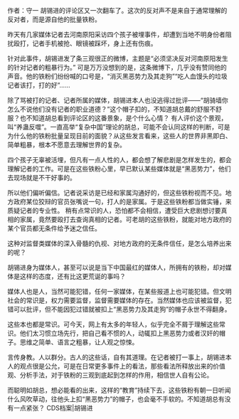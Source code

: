 作者：守一 胡锡进的评论区又一次翻车了。这次的反对声不是来自于通常理解的反对者，而是源自他的批量铁粉。

昨天有几家媒体记者去河南原阳采访四个孩子被埋事件，却遭到当地不明身份者阻扰殴打，记者手机被抢、眼镜被踩坏，身上还有伤痕。

针对此事件，胡锡进发了条三观很正的微博，主题是“必须坚决反对河南原阳发生的针对记者的粗暴行为。” 可是万万没想到的是，这条微博下，几乎没有赞同他的声音。他的铁粉们纷纷喊的口号是，“消灭黑恶势力及其走狗”“吃人血馒头的垃圾记者该打，打的好”……

除了骂被打的记者、记者所属的媒体，胡锡进本人也没逃得过批评——“胡骑墙你怎么不说他们没有记者的职业道德？”这个帽子扣的，不知道胡总戴的舒服不舒服？也不知道胡总看到评论区的这番景象，是个什么心情？ 有人评价这个景观，叫“养蛊反噬”。一直高举“复杂中国”理论的胡总，可能不会认同这样的判断，可是为什么他的铁粉批量呈现目前的面貌？从这些发言看来，这些人的世界非黑即白、简单粗暴，根本不愿意去理解世界的复杂。

四个孩子无辜被活埋，但凡有一点人性的人，都会想了解悲剧是怎样发生的，都会理解记者的工作。可是在这些铁粉心里，早已默认某些媒体就是“黑恶势力”，他们去现场就是不干好事的。

所以他们偏听偏信。记者说采访是已经和家属沟通好的，但这些铁粉视而不见。地方政府某位狡辩的官员张嘴说一句，打人的是家属。于是这些铁粉都当做实锤，来质疑记者的专业性。 稍有点常识的人，恐怕都不会相信，遭受巨大悲剧想讨要真相的家属，竟然要殴打去查询真相的记者。可老胡的这些铁粉，就能对地方政府的某个官员都无条件给予迷之信任。

这种对监督类媒体的深入骨髓的仇视、对地方政府的无条件信任，是怎么培养出来的呢？

胡锡进身为媒体人，甚至可以说是当下中国最红的媒体人，所拥有的铁粉，却对媒体是这样的态度，还有比这更荒诞的事吗？

媒体人也是人，当然可能犯错，任何一家媒体，在某些报道上也可能犯错。但文明社会的常识是，权力需要监督，监督需要媒体的存在。当然媒体也应该被监督，犯错可以批评，但不能因犯过错就被扣上“黑恶势力及其走狗”的帽子永世不得翻身。

这些本也都是常识。可今天，网上有太多的年轻人，似乎完全不屑于理解这些常识。他们太习惯立场先行，把自己看不惯的人，动辄扣上黑恶势力或者汉奸的帽子。思维之简单、语言之粗暴，让人观之惊悚。

言传身教。人以群分。古人的这些话，自有其道理。在记者被打一事上，胡锡进本人的观点很是公允，可是在日常更多事件上的看法，那些看法所释放出来的价值观、分析手法，对于铁粉的三观到底起到怎样的作用，相信世人自有公论。

而聪明如胡总，想必能看的出来，这样的“教育”持续下去，这些铁粉有朝一日听闻什么风吹草动，往他头上扣“黑恶势力”的帽子，也会毫不手软的。不知道胡总有没有一点紧张？ CDS档案|胡锡进


